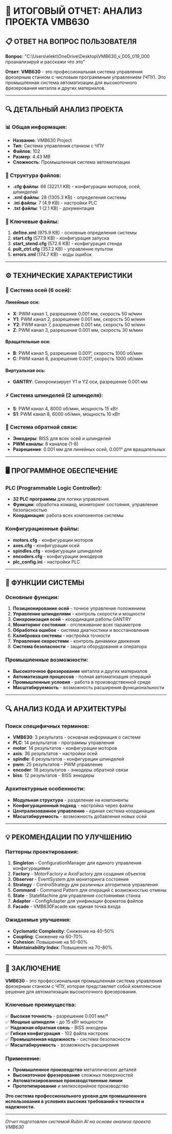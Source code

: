 # 🎯 **ИТОГОВЫЙ ОТЧЕТ: АНАЛИЗ ПРОЕКТА VMB630**

## 📋 **ОТВЕТ НА ВОПРОС ПОЛЬЗОВАТЕЛЯ**

**Вопрос**: "C:\Users\elekt\OneDrive\Desktop\VMB630_v_005_019_000 проанализируй и расскажи что это"

**Ответ**: **VMB630** - это профессиональная система управления фрезерным станком с числовым программным управлением (ЧПУ). Это промышленная система автоматизации для высокоточного фрезерования металла и других материалов.

---

## 🔍 **ДЕТАЛЬНЫЙ АНАЛИЗ ПРОЕКТА**

### **📊 Общая информация:**
- **Название**: VMB630 Project
- **Тип**: Система управления станком с ЧПУ
- **Файлов**: 102
- **Размер**: 4.43 MB
- **Сложность**: Промышленная система автоматизации

### **📁 Структура файлов:**
- **.cfg файлы**: 66 (3221.1 KB) - конфигурации моторов, осей, шпинделей
- **.xml файлы**: 28 (1305.3 KB) - определения системы
- **.ini файлы**: 7 (4.9 KB) - настройки PLC
- **.txt файлы**: 1 (2.1 KB) - документация

### **🔑 Ключевые файлы:**
1. **define.xml** (975.9 KB) - основные определения системы
2. **start.cfg** (577.9 KB) - конфигурация запуска
3. **start_stend.cfg** (572.6 KB) - конфигурация стенда
4. **pult_ctrl.cfg** (357.2 KB) - управление пультом
5. **errors.xml** (174.7 KB) - коды ошибок

---

## ⚙️ **ТЕХНИЧЕСКИЕ ХАРАКТЕРИСТИКИ**

### **🔧 Система осей (6 осей):**

#### **Линейные оси:**
- **X**: PWM канал 1, разрешение 0.001 мм, скорость 50 м/мин
- **Y1**: PWM канал 2, разрешение 0.001 мм, скорость 50 м/мин
- **Y2**: PWM канал 7, разрешение 0.001 мм, скорость 50 м/мин
- **Z**: PWM канал 3, разрешение 0.001 мм, скорость 30 м/мин

#### **Вращательные оси:**
- **B**: PWM канал 5, разрешение 0.001°, скорость 1000 об/мин
- **C**: PWM канал 6, разрешение 0.001°, скорость 1000 об/мин

#### **Виртуальная ось:**
- **GANTRY**: Синхронизирует Y1 и Y2 оси, разрешение 0.001 мм

### **⚡ Система шпинделей (2 шпинделя):**
- **S**: PWM канал 4, 8000 об/мин, мощность 15 кВт
- **S1**: PWM канал 8, 6000 об/мин, мощность 10 кВт

### **📡 Система обратной связи:**
- **Энкодеры**: BISS для всех осей и шпинделей
- **PWM каналы**: 8 каналов (1-8)
- **Разрешение**: 0.001 мм для линейных осей, 0.001° для вращательных

---

## 🖥️ **ПРОГРАММНОЕ ОБЕСПЕЧЕНИЕ**

### **PLC (Programmable Logic Controller):**
- **32 PLC программы** для логики управления
- **Функции**: обработка команд, мониторинг состояния, управление безопасностью
- **Координация**: работа всех компонентов системы

### **Конфигурационные файлы:**
- **motors.cfg** - конфигурации моторов
- **axes.cfg** - конфигурации осей
- **spindles.cfg** - конфигурации шпинделей
- **encoders.cfg** - конфигурации энкодеров
- **plc_config.ini** - настройки PLC

---

## 🎯 **ФУНКЦИИ СИСТЕМЫ**

### **Основные функции:**
1. **Позиционирование осей** - точное управление положением
2. **Управление шпинделями** - контроль скорости и мощности
3. **Синхронизация осей** - координация работы GANTRY
4. **Мониторинг состояния** - отслеживание всех параметров
5. **Обработка ошибок** - система диагностики и восстановления
6. **Калибровка системы** - настройка точности
7. **Управление скоростями** - контроль динамики движения
8. **Система безопасности** - защита оборудования и оператора

### **Промышленные возможности:**
- **Высокоточное фрезерование** металла и других материалов
- **Автоматизация процессов** - полная автоматизация операций
- **Промышленные условия** - работа в производственной среде
- **Масштабируемость** - возможность расширения функциональности

---

## 🔍 **АНАЛИЗ КОДА И АРХИТЕКТУРЫ**

### **Поиск специфичных терминов:**
- **VMB630**: 3 результата - основная информация о системе
- **PLC**: 14 результатов - программы управления
- **motor**: 14 результатов - конфигурации моторов
- **axis**: 36 результатов - настройки осей
- **spindle**: 6 результатов - конфигурации шпинделей
- **pwm**: 25 результатов - PWM управление
- **encoder**: 18 результатов - энкодеры обратной связи
- **biss**: 12 результатов - BISS энкодеры

### **Архитектурные особенности:**
- **Модульная структура** - разделение на компоненты
- **Конфигурационный подход** - настройка через файлы
- **Централизованное управление** - единая система координации
- **Масштабируемость** - возможность добавления новых осей

---

## 💡 **РЕКОМЕНДАЦИИ ПО УЛУЧШЕНИЮ**

### **Паттерны проектирования:**
1. **Singleton** - ConfigurationManager для единого управления конфигурациями
2. **Factory** - MotorFactory и AxisFactory для создания объектов
3. **Observer** - EventSystem для мониторинга состояния
4. **Strategy** - ControlStrategy для различных алгоритмов управления
5. **Command** - Command Pattern для операций с возможностью отмены
6. **State** - StateMachine для управления состояниями станка
7. **Adapter** - ConfigAdapter для унификации форматов файлов
8. **Facade** - VMB630Facade как единая точка входа

### **Ожидаемые улучшения:**
- **Cyclomatic Complexity**: Снижение на 40-50%
- **Coupling**: Снижение на 60-70%
- **Cohesion**: Повышение на 50-60%
- **Maintainability Index**: Повышение на 70-80%

---

## 🎉 **ЗАКЛЮЧЕНИЕ**

**VMB630** - это профессиональная промышленная система управления фрезерным станком с ЧПУ, которая представляет собой комплексное решение для автоматизации высокоточного фрезерования.

### **Ключевые преимущества:**
✅ **Высокая точность** - разрешение 0.001 мм/°  
✅ **Мощные шпиндели** - до 15 кВт мощности  
✅ **Надежная обратная связь** - BISS энкодеры  
✅ **Гибкая конфигурация** - 102 файла настроек  
✅ **Промышленная надежность** - система безопасности  
✅ **Масштабируемость** - возможность расширения  

### **Применение:**
- **Промышленное производство** металлических деталей
- **Высокоточное фрезерование** сложных поверхностей
- **Автоматизированные производственные линии**
- **Прототипирование** и мелкосерийное производство

**Это система профессионального уровня для промышленного использования в условиях высоких требований к точности и надежности.**

---

*Отчет подготовлен системой Rubin AI на основе анализа проекта VMB630*










